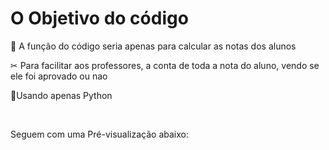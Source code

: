 # O Objetivo do código 

 📄 A função do código seria apenas para calcular as notas dos alunos

✂ Para facilitar aos professores, a conta de toda a nota do aluno, vendo se ele foi aprovado ou nao

📄Usando apenas Python

<br>

Seguem com uma Pré-visualização abaixo:

<img src="" atl="" style="width:1150px:">

